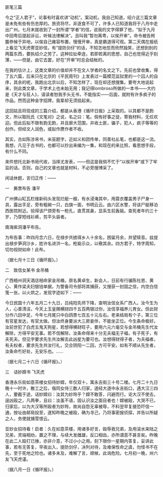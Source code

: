 匪笔三篇

  

今之“正人君子”，论事有时喜欢讲“动机”。案动机，我自己知道，绍介这三篇文章是未免有些有伤忠厚的。旅资将尽，非逐食不可了，许多人已知道我将于八月中走出广州。七月末就收到了一封所谓“学者”的信，说我的文字得罪了他，“拟于九月中回粤后提起诉讼，听候法律解决”。且叫我“暂勿离粤，以俟开审”。命令被告枵腹恭候于异地，以俟自己雍容布置，慢慢开审，真是霸道得可观。第二天偶在报纸上看见飞天虎寄亚妙信，有“提防剑仔”的话，不知怎地忽而欣然独笑，还想到别的两篇东西，要执绍介之劳了。这种拉扯牵连，若即若离的思想，自己也觉得近乎刻薄，——但是，由它去罢，好在“开审”时总会结帐的。

在我的估计上，这类文章的价值却并不在文人学者的名文之下。先前也曾收集，得了五六篇，后来只在北京的《平民周刊》上发表过一篇模范监狱里的一个囚人的自序，其余的呢，我跑出北京以后，不知怎样了，现在却还想搜集。要夸大地说起来，则此类文章，于学术上也未始无用；我记得lombroso所做的一本书——大约是《天才与狂人》，请读者恕我手头无书，不能指实——后面，就附有许多疯子的作品。然而这种金字招牌，我辈却无须挂起来。

这回姑且将现成的三篇介绍，都是从香港《循环日报》上采取的。以其都不是韵文，所以取阮氏《文笔对》之说，名之曰：笔。倘有好事之徒，寄我材料，无任欢迎。但此后拟不限有韵无韵，并且廓大范围，并收土匪，骗子，犯人，疯子等等的创作。但经文人润色，或拟作赝作者不收。

其实，古如陈涉帛书，米巫题字，近如义和团传单，同善社乩笔，也都是这一流。我想，凡见于古书的，也都可以抄出来编为一集，和现在的来比照，看思想手段，有什么不同。

来件想托北新书局代收，当择尤发表，——但这是我倘不忙于“以俟开审”或下了牢监的话。否则，自己的文章也就是材料，不必旁搜博采了。

闲话休题，言归正传：——

  

一　撕票布告 潘平　　

  

广州佛山缸瓦栏维新码头发现烂艇一艘，有水浸淹其中，用蓑衣覆盖男子尸身一具，露出手足，旁有粗碗一只，白旗一面，书明云云。由六区水警，将该尸艇移泊西医院附近。验得该尸颈旁有一枪孔，直贯其鼻，显系生前轰毙。查死者年约三十岁，乃穿短线衫裤，剪平头装者。

  

南海紫洞潘平布告。

为布告事：昨四月念六日，在禄步共掳得乡人十余名，困留月余，并望赎音。兹提出禄步笋洞沙乡，姓许名进洪一名，枪毙示众，以儆其余。四方君子，特字周知，切勿视财如命！此布。

（据七月十三日《循环报》。）

  

二　致信女某书 金吊桶　　

  

广西梧州洞天酒店相命家金吊桶，原名黄卓生，新会人，日前有行骗陈社恩、黄心、黄作梁夫妇银钱单据，为警备司令部将其捕获，又搜获一封固之信，内空白信笺一张，以火烘之，发现字迹如下：——

  

今日民国十六年五月二十九日，吕纯阳先师下降，查明汝信女系广西人。汝今生为人，心善清洁，今天上玉皇赐横财四千五百两银过你，汝信享福养儿育女。但此财分作八回中足，今年七月尾只中白鸽票七百五十元左右。老来结局有个子，第三位有官星发达，有官太做。但汝终身要派大三房妾伴，不能坐正位。今生条命极好。汝前世犯了白虎五鬼天狗星，若想得横财旺子，要用六元六毫交与金吊桶先生代汝解除，方得平安无事。若不信解除，汝条命得来十分无夫福无子福，有子死子，有夫死夫。但见字要求先生共汝解去此凶星为要可也。汝想得财得子者，为夫福者，有夫权者，要求先生共汝行礼，交合阴阳一二回，方可平安。如有不顺从先生者，汝条命冇好处，无安乐也。……

（据七月二十六日《循环报》。）

  

三　诘妙嫦书 飞天虎　　

  

香港永乐街如意茶楼女招待妙嫦，年仅双十，寓永吉街三十号二楼。七月二十九日晚十一时许，散工之后，偕同女侍三数人归家，道经大道中永吉街口，遇大汉三四人，要截于途，诘妙嫦曰：汝其为妙玲乎？嫦不敢答，闪避而行。讵大汉不使去，逞凶殴之，凡两拳，且曰：汝虽不语，固认识汝之面目者也！嫦被殴，大哭不已，归家后，以为大汉等所殴者为妙玲，故尚自怨无辜被辱，不料翌早复接恐吓信一通，按址由邮局投至，遂知昨晚之被殴，确为寻己，乃将事密报侦探，并告以所疑之人，务使就捕雪恨云。

  

亚妙女招待看！启者：久在如意茶楼，用诸多好言，殴辱我兄弟，及用滚水来陆之兄弟，灵端相劝，置之不理，与续大发雌雄，反口相齿，亦所谓恶不甚言矣。昨晚在此二人殴打已捶，亦非介意，不过小小之用。刻下限你一星期内答复，妥讲此事，若有无答复，早夜出入，提防剑仔，决列对待，及难保性命之虞，勿怪书不在先，至于死地之险也。诸多未及，难解了言，顺候，此询危险。七月初一晚，卅六友飞天虎谨。

（据八月一日《循环报》。）